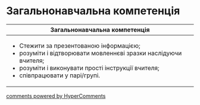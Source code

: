 <div id="hypercomments_widget" class="js-hypercomments-widget invisible"></div>

# Загальнонавчальна компетенція

<table>
<thead>
  <tr>
    <th>Загальнонавчальна компетенція</th>
  </tr>
</thead>
<tbody>
<td style="vertical-align:top !important;">
<ul>
<li>Стежити за презентованою інформацією;</li>
<li>розуміти і відтворювати мовленнєві зразки наслідуючи вчителя;</li>
<li>розуміти і виконувати прості інструкції вчителя;</li>
<li>співпрацювати у парі/групі.</li>
</ul>
</td>
</tbody>
</table>

<div class="js-hypercomments-container">
    <a href="http://hypercomments.com" class="hc-link" title="comments widget">comments powered by HyperComments</a>
</div>